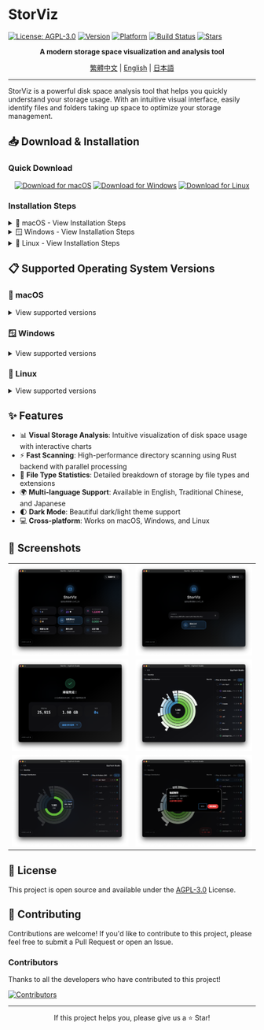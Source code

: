 # StorViz

[![License: AGPL-3.0](https://img.shields.io/badge/License-AGPL--3.0-blue.svg)](https://opensource.org/licenses/AGPL-3.0)
[![Version](https://img.shields.io/badge/version-1.0.0--rc.3-green.svg)](https://github.com/ExpTechTW/StorViz/releases)
[![Platform](https://img.shields.io/badge/platform-macOS%20%7C%20Windows%20%7C%20Linux-lightgrey.svg)](https://github.com/ExpTechTW/StorViz/releases)
[![Build Status](https://github.com/ExpTechTW/StorViz/workflows/CI%20Build%20Check/badge.svg)](https://github.com/ExpTechTW/StorViz/actions)
[![Stars](https://img.shields.io/github/stars/ExpTechTW/StorViz?style=social)](https://github.com/ExpTechTW/StorViz)

<p align="center">
  <strong>A modern storage space visualization and analysis tool</strong>
</p>

<p align="center">
  <a href="README.md">繁體中文</a> | <a href="README.en.md">English</a> | <a href="README.ja.md">日本語</a>
</p>

---

StorViz is a powerful disk space analysis tool that helps you quickly understand your storage usage. With an intuitive visual interface, easily identify files and folders taking up space to optimize your storage management.

## 📥 Download & Installation

### Quick Download

<div align="center">

[![Download for macOS](https://img.shields.io/badge/Download-macOS-black?style=for-the-badge&logo=apple)](https://github.com/ExpTechTW/StorViz/releases/latest/download/StorViz_universal.app.tar.gz)
[![Download for Windows](https://img.shields.io/badge/Download-Windows-blue?style=for-the-badge&logo=windows)](https://github.com/ExpTechTW/StorViz/releases/latest/download/StorViz_1.0.0-rc.3_x64-setup.exe)
[![Download for Linux](https://img.shields.io/badge/Download-Linux-orange?style=for-the-badge&logo=linux)](https://github.com/ExpTechTW/StorViz/releases/latest/download/storviz_1.0.0-rc.3_amd64.AppImage)

</div>

### Installation Steps

<details>
<summary>🍎 macOS - View Installation Steps</summary>

<br>

1. **Download File** - Click the button above to download the `.app.tar.gz` file
2. **Extract** - Double-click the downloaded file, macOS will auto-extract it
3. **Install** - Drag `StorViz.app` to the Applications folder
4. **Launch** - Double-click the StorViz icon in Applications to start the app

> **💡 Tip**
> If you see a "Cannot verify developer" warning, go to "System Preferences" → "Security & Privacy" to allow execution.

</details>

<details>
<summary>🪟 Windows - View Installation Steps</summary>

<br>

1. **Download File** - Click the button above to download the `.exe` installer
2. **Run Installer** - Double-click the downloaded installer
3. **Installation Wizard** - Follow the installation wizard instructions
4. **Launch** - Start StorViz from the Start menu or desktop shortcut

> **💡 Tip**
> If Windows Defender shows a warning, select "More info" → "Run anyway".

</details>

<details>
<summary>🐧 Linux - View Installation Steps</summary>

<br>

1. **Download File** - Click the button above to download the `.AppImage` file
2. **Set Permission** - Open terminal and run:
   ```bash
   chmod +x storviz_*.AppImage
   ```
3. **Run** - Double-click to run or execute in terminal:
   ```bash
   ./storviz_*.AppImage
   ```

> **💡 Tip**
> AppImage is a portable application that runs without installation.

</details>

## 📋 Supported Operating System Versions

### 🍎 macOS

<details>
<summary>View supported versions</summary>

<br>

| OS Version                 | StorViz Version | Status |
| -------------------------- | --------------- | ------ |
| **10.12 Sierra and below** | `-`             | ❌     |
| **10.13 High Sierra**      | `-`             | ❔     |
| **10.14 Mojave**           | `-`             | ❔     |
| **10.15 Catalina**         | `-`             | ❔     |
| **11 Big Sur**             | `-`             | ❔     |
| **12 Monterey**            | `-`             | ❔     |
| **13 Ventura**             | `-`             | ❔     |
| **14 Sonoma**              | `-`             | ❔     |
| **15 Sequoia**             | `-`             | ❔     |
| **26 Tahoe**               | `1.0.0-rc.3`    | ✅     |

**Architecture Support**: Intel (x86_64) / Apple Silicon (ARM64)

</details>

### 🪟 Windows

<details>
<summary>View supported versions</summary>

<br>

| OS Version | StorViz Version | Status |
| ---------- | --------------- | ------ |
| **XP**     | `-`             | ❌     |
| **Vista**  | `-`             | ❌     |
| **7**      | `-`             | ❔     |
| **7 SP1**  | `-`             | ❔     |
| **8**      | `-`             | ❔     |
| **8.1**    | `-`             | ❔     |
| **10**     | `1.0.0-rc.3`    | ✅     |
| **11**     | `1.0.0-rc.3`    | ✅     |

**Architecture Support**: x64 (64-bit)
**Additional Requirements**: WebView2 Runtime (automatically installed by the installer)

</details>

### 🐧 Linux

<details>
<summary>View supported versions</summary>

<br>

**Ubuntu**

| OS Version           | StorViz Version | Status |
| -------------------- | --------------- | ------ |
| **18.04 LTS Bionic** | `-`             | ❌     |
| **20.04 LTS Focal**  | `-`             | ❌     |
| **22.04 LTS Jammy**  | `1.0.0-rc.3`    | ✅     |
| **23.10 Mantic**     | `1.0.0-rc.3`    | ✅     |
| **24.04 LTS Noble**  | `1.0.0-rc.3`    | ✅     |
| **24.10 Oracular**   | `1.0.0-rc.3`    | ✅     |

**Debian**

| OS Version      | StorViz Version | Status |
| --------------- | --------------- | ------ |
| **10 Buster**   | `-`             | ❌     |
| **11 Bullseye** | `-`             | ❌     |
| **12 Bookworm** | `1.0.0-rc.3`    | ✅     |
| **13 Trixie**   | `1.0.0-rc.3`    | ✅     |

**Fedora**

| OS Version | StorViz Version | Status |
| ---------- | --------------- | ------ |
| **34**     | `-`             | ❌     |
| **35**     | `-`             | ❌     |
| **36**     | `-`             | ❔     |
| **37+**    | `-`             | ❔     |

**RHEL / Rocky Linux / AlmaLinux**

| OS Version | StorViz Version | Status |
| ---------- | --------------- | ------ |
| **7**      | `-`             | ❌     |
| **8**      | `-`             | ❌     |
| **9**      | `-`             | ❔     |

**Arch Linux**

| OS Version          | StorViz Version | Status |
| ------------------- | --------------- | ------ |
| **Rolling Release** | `-`             | ❌     |

**Architecture Support**: x64 (64-bit)
**Additional Requirements**: GLib >= 2.70, WebKitGTK 4.1

> **⚠️ Note**
>
> Linux version requires newer system libraries (GLIBC 2.35+).
> Users on Ubuntu 20.04 and Debian 11 are recommended to upgrade to newer versions.

</details>

## ✨ Features

- 📊 **Visual Storage Analysis**: Intuitive visualization of disk space usage with interactive charts
- ⚡ **Fast Scanning**: High-performance directory scanning using Rust backend with parallel processing
- 📁 **File Type Statistics**: Detailed breakdown of storage by file types and extensions
- 🌍 **Multi-language Support**: Available in English, Traditional Chinese, and Japanese
- 🌓 **Dark Mode**: Beautiful dark/light theme support
- 💻 **Cross-platform**: Works on macOS, Windows, and Linux

## 📸 Screenshots

<div align="center">

<table>
  <tr>
    <td width="50%">
      <img src="images/zh/image1.png" alt="Main Interface" />
    </td>
    <td width="50%">
      <img src="images/zh/image2.png" alt="File Type Statistics" />
    </td>
  </tr>
  <tr>
    <td width="50%">
      <img src="images/zh/image3.png" alt="Directory Structure" />
    </td>
    <td width="50%">
      <img src="images/zh/image4.png" alt="Dark Mode" />
    </td>
  </tr>
  <tr>
    <td width="50%">
      <img src="images/zh/image5.png" alt="Multi-language Support" />
    </td>
    <td width="50%">
      <img src="images/zh/image6.png" alt="Advanced Analysis" />
    </td>
  </tr>
</table>

</div>

## 📄 License

This project is open source and available under the [AGPL-3.0](LICENSE) License.

## 🤝 Contributing

Contributions are welcome! If you'd like to contribute to this project, please feel free to submit a Pull Request or open an Issue.

### Contributors

Thanks to all the developers who have contributed to this project!

<a href="https://github.com/exptechtw/StorViz/graphs/contributors">
  <img src="https://contrib.rocks/image?repo=exptechtw/StorViz" alt="Contributors" />
</a>

---

<p align="center">
  If this project helps you, please give us a ⭐️ Star!
</p>
